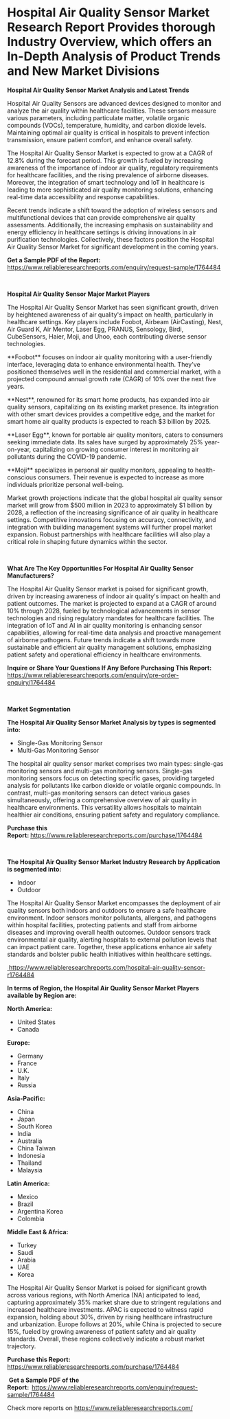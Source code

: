 <p><h1>Hospital Air Quality Sensor Market Research Report Provides thorough Industry Overview, which offers an In-Depth Analysis of Product Trends and New Market Divisions</h1></p><p><strong>Hospital Air Quality Sensor Market Analysis and Latest Trends</strong></p>
<p><p>Hospital Air Quality Sensors are advanced devices designed to monitor and analyze the air quality within healthcare facilities. These sensors measure various parameters, including particulate matter, volatile organic compounds (VOCs), temperature, humidity, and carbon dioxide levels. Maintaining optimal air quality is critical in hospitals to prevent infection transmission, ensure patient comfort, and enhance overall safety.</p><p>The Hospital Air Quality Sensor Market is expected to grow at a CAGR of 12.8% during the forecast period. This growth is fueled by increasing awareness of the importance of indoor air quality, regulatory requirements for healthcare facilities, and the rising prevalence of airborne diseases. Moreover, the integration of smart technology and IoT in healthcare is leading to more sophisticated air quality monitoring solutions, enhancing real-time data accessibility and response capabilities.</p><p>Recent trends indicate a shift toward the adoption of wireless sensors and multifunctional devices that can provide comprehensive air quality assessments. Additionally, the increasing emphasis on sustainability and energy efficiency in healthcare settings is driving innovations in air purification technologies. Collectively, these factors position the Hospital Air Quality Sensor Market for significant development in the coming years.</p></p>
<p><strong>Get a Sample PDF of the Report:&nbsp;</strong> <a href="https://www.reliableresearchreports.com/enquiry/request-sample/1764484?utm_campaign=2185&utm_medium=2&utm_source=Github&utm_content=ia&utm_term=13022025&utm_id=hospital-air-quality-sensor">https://www.reliableresearchreports.com/enquiry/request-sample/1764484</a></p>
<p>&nbsp;</p>
<p><strong>Hospital Air Quality Sensor Major Market Players</strong></p>
<p><p>The Hospital Air Quality Sensor Market has seen significant growth, driven by heightened awareness of air quality's impact on health, particularly in healthcare settings. Key players include Foobot, Airbeam (AirCasting), Nest, Air Guard K, Air Mentor, Laser Egg, PRANUS, Sensology, Birdi, CubeSensors, Haier, Moji, and Uhoo, each contributing diverse sensor technologies.</p><p>**Foobot** focuses on indoor air quality monitoring with a user-friendly interface, leveraging data to enhance environmental health. They've positioned themselves well in the residential and commercial market, with a projected compound annual growth rate (CAGR) of 10% over the next five years.</p><p>**Nest**, renowned for its smart home products, has expanded into air quality sensors, capitalizing on its existing market presence. Its integration with other smart devices provides a competitive edge, and the market for smart home air quality products is expected to reach $3 billion by 2025.</p><p>**Laser Egg**, known for portable air quality monitors, caters to consumers seeking immediate data. Its sales have surged by approximately 25% year-on-year, capitalizing on growing consumer interest in monitoring air pollutants during the COVID-19 pandemic.</p><p>**Moji** specializes in personal air quality monitors, appealing to health-conscious consumers. Their revenue is expected to increase as more individuals prioritize personal well-being.</p><p>Market growth projections indicate that the global hospital air quality sensor market will grow from $500 million in 2023 to approximately $1 billion by 2028, a reflection of the increasing significance of air quality in healthcare settings. Competitive innovations focusing on accuracy, connectivity, and integration with building management systems will further propel market expansion. Robust partnerships with healthcare facilities will also play a critical role in shaping future dynamics within the sector.</p></p>
<p>&nbsp;</p>
<p><strong>What Are The Key Opportunities For Hospital Air Quality Sensor Manufacturers?</strong></p>
<p><p>The Hospital Air Quality Sensor market is poised for significant growth, driven by increasing awareness of indoor air quality's impact on health and patient outcomes. The market is projected to expand at a CAGR of around 10% through 2028, fueled by technological advancements in sensor technologies and rising regulatory mandates for healthcare facilities. The integration of IoT and AI in air quality monitoring is enhancing sensor capabilities, allowing for real-time data analysis and proactive management of airborne pathogens. Future trends indicate a shift towards more sustainable and efficient air quality management solutions, emphasizing patient safety and operational efficiency in healthcare environments.</p></p>
<p><strong>Inquire or Share Your Questions If Any Before Purchasing This Report:</strong> <a href="https://www.reliableresearchreports.com/enquiry/pre-order-enquiry/1764484?utm_campaign=2185&utm_medium=2&utm_source=Github&utm_content=ia&utm_term=13022025&utm_id=hospital-air-quality-sensor">https://www.reliableresearchreports.com/enquiry/pre-order-enquiry/1764484</a></p>
<p>&nbsp;</p>
<p><strong>Market Segmentation</strong></p>
<p><strong>The Hospital Air Quality Sensor Market Analysis by types is segmented into:</strong></p>
<p><ul><li>Single-Gas Monitoring Sensor</li><li>Multi-Gas Monitoring Sensor</li></ul></p>
<p><p>The hospital air quality sensor market comprises two main types: single-gas monitoring sensors and multi-gas monitoring sensors. Single-gas monitoring sensors focus on detecting specific gases, providing targeted analysis for pollutants like carbon dioxide or volatile organic compounds. In contrast, multi-gas monitoring sensors can detect various gases simultaneously, offering a comprehensive overview of air quality in healthcare environments. This versatility allows hospitals to maintain healthier air conditions, ensuring patient safety and regulatory compliance.</p></p>
<p><strong>Purchase this Report:&nbsp;</strong><a href="https://www.reliableresearchreports.com/purchase/1764484?utm_campaign=2185&utm_medium=2&utm_source=Github&utm_content=ia&utm_term=13022025&utm_id=hospital-air-quality-sensor">https://www.reliableresearchreports.com/purchase/1764484</a></p>
<p>&nbsp;</p>
<p><strong>The Hospital Air Quality Sensor Market Industry Research by Application is segmented into:</strong></p>
<p><ul><li>Indoor</li><li>Outdoor</li></ul></p>
<p><p>The Hospital Air Quality Sensor Market encompasses the deployment of air quality sensors both indoors and outdoors to ensure a safe healthcare environment. Indoor sensors monitor pollutants, allergens, and pathogens within hospital facilities, protecting patients and staff from airborne diseases and improving overall health outcomes. Outdoor sensors track environmental air quality, alerting hospitals to external pollution levels that can impact patient care. Together, these applications enhance air safety standards and bolster public health initiatives within healthcare settings.</p></p>
<p><a href="https://www.reliableresearchreports.com/hospital-air-quality-sensor-r1764484?utm_campaign=2185&utm_medium=2&utm_source=Github&utm_content=ia&utm_term=13022025&utm_id=hospital-air-quality-sensor">&nbsp;https://www.reliableresearchreports.com/hospital-air-quality-sensor-r1764484</a></p>
<p><strong>In terms of Region, the Hospital Air Quality Sensor Market Players available by Region are:</strong></p>
<p>
    <p> <strong> North America: </strong>
        <ul>
            <li>United States</li>
            <li>Canada</li>
        </ul>
        </p> 
    <p> <strong> Europe: </strong>
        <ul>
            <li>Germany</li>
            <li>France</li>
            <li>U.K.</li>
            <li>Italy</li>
            <li>Russia</li>
        </ul>
        </p> 
    <p> <strong> Asia-Pacific: </strong>
        <ul>
            <li>China</li>
            <li>Japan</li>
            <li>South Korea</li>
            <li>India</li>
            <li>Australia</li>
            <li>China Taiwan</li>
            <li>Indonesia</li>
            <li>Thailand</li>
            <li>Malaysia</li>
        </ul>
        </p> 
    <p> <strong> Latin America: </strong>
        <ul>
            <li>Mexico</li>
            <li>Brazil</li>
            <li>Argentina Korea</li>
            <li>Colombia</li>
        </ul>
        </p> 
    <p> <strong> Middle East & Africa: </strong>
        <ul>
            <li>Turkey</li>
            <li>Saudi</li>
            <li>Arabia</li>
            <li>UAE</li>
            <li>Korea</li>
        </ul>
    </p>
    </p>
<p><p>The Hospital Air Quality Sensor Market is poised for significant growth across various regions, with North America (NA) anticipated to lead, capturing approximately 35% market share due to stringent regulations and increased healthcare investments. APAC is expected to witness rapid expansion, holding about 30%, driven by rising healthcare infrastructure and urbanization. Europe follows at 20%, while China is projected to secure 15%, fueled by growing awareness of patient safety and air quality standards. Overall, these regions collectively indicate a robust market trajectory.</p></p>
<p><strong>Purchase this Report: </strong><a href="https://www.reliableresearchreports.com/purchase/1764484?utm_campaign=2185&utm_medium=2&utm_source=Github&utm_content=ia&utm_term=13022025&utm_id=hospital-air-quality-sensor">https://www.reliableresearchreports.com/purchase/1764484</a></p>
<p>&nbsp;<strong>Get a Sample PDF of the Report:&nbsp;&nbsp;</strong><a href="https://www.reliableresearchreports.com/enquiry/request-sample/1764484?utm_campaign=2185&utm_medium=2&utm_source=Github&utm_content=ia&utm_term=13022025&utm_id=hospital-air-quality-sensor">https://www.reliableresearchreports.com/enquiry/request-sample/1764484</a></p>
<p><strong></strong></p>
<p>Check more reports on <a href="https://www.reliableresearchreports.com/?utm_campaign=2185&utm_medium=2&utm_source=Github&utm_content=ia&utm_term=13022025&utm_id=hospital-air-quality-sensor">https://www.reliableresearchreports.com/</a></p>